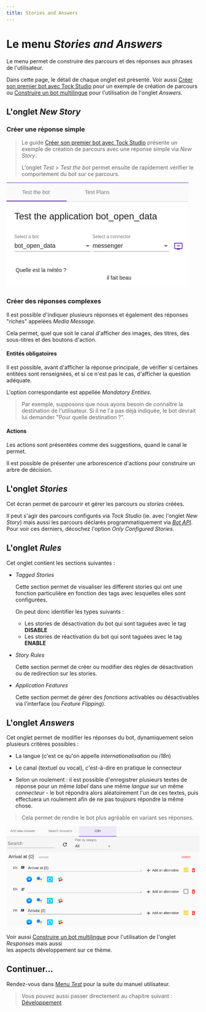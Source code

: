 ```yaml
---
title: Stories and Answers
---
```


# Le menu _Stories and Answers_

Le menu permet de construire des parcours et des réponses aux phrases de l'utilisateur.
 
Dans cette page, le détail de chaque onglet est présenté. Voir aussi 
[Créer son premier bot avec Tock Studio](../../user/studio.md)  pour un exemple de création 
de parcours ou [Construire un bot multilingue](../../user/guides/i18n.md) pour l'utilisation de l'onglet _Answers_.

## L'onglet *New Story*

### Créer une réponse simple

> Le guide [Créer son premier bot avec Tock Studio](../../user/studio.md) présente 
 un exemple de création de parcours avec une réponse simple via _New Story_.
>
> L'onglet _Test_ > _Test the bot_ permet ensuite de rapidement vérifier le comportement du bot sur ce parcours.

![Test_de_la_réponse dédiée](../../../img/build-2.png "Test de la réponse dédiée")

### Créer des réponses complexes

Il est possible d'indiquer plusieurs réponses et également des réponses "riches" appelées _Media Message_.

Cela permet, quel que soit le canal d'afficher des images, des titres, des sous-titres et des boutons d'action.

#### Entités obligatoires

Il est possible, avant d'afficher la réponse principale, de vérifier si certaines entitées
sont renseignées, et si ce n'est pas le cas, d'afficher la question adéquate.

L'option correspondante est appellée _Mandatory Entities_.

> Par exemple, supposons que nous ayons besoin de connaître la destination de l'utilisateur.
Si il ne l'a pas déjà indiquée, le bot devrait lui demander "Pour quelle destination ?". 

#### Actions

Les actions sont présentées comme des suggestions, quand le canal le permet.

Il est possible de présenter une arborescence d'actions pour construire un arbre de décision.

## L'onglet *Stories*

Cet écran permet de parcourir et gérer les parcours ou _stories_ créées.

Il peut s'agir des parcours configurés via _Tock Studio_ (ie. avec l'onglet _New Story_) mais aussi les parcours 
déclarés programmatiquement via [_Bot API_](../../dev/bot-api.md). Pour voir ces derniers, décochez l'option 
_Only Configured Stories_.

## L'onglet _Rules_

Cet onglet contient les sections suivantes :

* _Tagged Stories_
    
    Cette section permet de visualiser les different stories qui ont une fonction particulière en fonction des tags avec lesquelles elles sont configurées.
    
    On peut donc identifier les types suivants :
    
    * Les stories de désactivation du bot qui sont taguées avec le tag **DISABLE**
    * Les stories de réactivation du bot qui sont taguées avec le tag **ENABLE**
    
* _Story Rules_
    
    Cette section permet de créer ou modifier des règles de désactivation ou de redirection sur les stories.

* _Application Features_
    
    Cette section permet de gérer des _fonctions_ activables ou désactivables via l'interface (ou _Feature Flipping_).

## L'onglet _Answers_

Cet onglet permet de modifier les réponses du bot, dynamiquement selon plusieurs critères possibles :

* La langue (c'est ce qu'on appelle _internationalisation_ ou _i18n_)

* Le canal (textuel ou vocal), c'est-à-dire en pratique le connecteur

* Selon un roulement : il est possible d'enregistrer plusieurs textes de réponse pour un même _label_ dans 
une même _langue_ sur un même _connecteur_ - le bot répondra alors aléatoirement l'un de ces textes, puis effectuera un 
roulement afin de ne pas toujours répondre la même chose.

> Cela permet de rendre le bot plus agréable en variant ses réponses.

![Internationalisation](../../../img/i18n.png "Internationalisation")

Voir aussi [Construire un bot multilingue](../../dev/i18n.md) pour l'utilisation de l'onglet _Responses_ mais aussi  
les aspects développement sur ce thème. 

## Continuer...

Rendez-vous dans [Menu _Test_](../../dev/test.md) pour la suite du manuel utilisateur. 

> Vous pouvez aussi passer directement au chapitre suivant : [Développement](../../dev/modes.md) 
